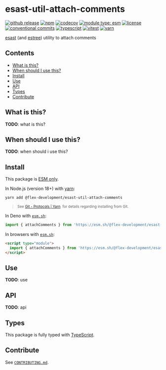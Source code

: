 # esast-util-attach-comments

[![github release](https://img.shields.io/github/v/release/flex-development/esast-util-attach-comments.svg?include_prereleases&sort=semver)](https://github.com/flex-development/esast-util-attach-comments/releases/latest)
[![npm](https://img.shields.io/npm/v/@flex-development/esast-util-attach-comments.svg)](https://npmjs.com/package/@flex-development/esast-util-attach-comments)
[![codecov](https://codecov.io/gh/flex-development/esast-util-attach-comments/graph/badge.svg?token=gATnvcdplV)](https://codecov.io/gh/flex-development/esast-util-attach-comments)
[![module type: esm](https://img.shields.io/badge/module%20type-esm-brightgreen)](https://github.com/voxpelli/badges-cjs-esm)
[![license](https://img.shields.io/github/license/flex-development/esast-util-attach-comments.svg)](LICENSE.md)
[![conventional commits](https://img.shields.io/badge/-conventional%20commits-fe5196?logo=conventional-commits&logoColor=ffffff)](https://conventionalcommits.org/)
[![typescript](https://img.shields.io/badge/-typescript-3178c6?logo=typescript&logoColor=ffffff)](https://typescriptlang.org/)
[![vitest](https://img.shields.io/badge/-vitest-6e9f18?style=flat&logo=vitest&logoColor=ffffff)](https://vitest.dev/)
[![yarn](https://img.shields.io/badge/-yarn-2c8ebb?style=flat&logo=yarn&logoColor=ffffff)](https://yarnpkg.com/)

[esast][esast] (and [estree][estree]) utility to attach comments

## Contents

- [What is this?](#what-is-this)
- [When should I use this?](#when-should-i-use-this)
- [Install](#install)
- [Use](#use)
- [API](#api)
- [Types](#types)
- [Contribute](#contribute)

## What is this?

**TODO**: what is this?

## When should I use this?

**TODO**: when should i use this?

## Install

This package is [ESM only][esm].

In Node.js (version 18+) with [yarn][yarn]:

```sh
yarn add @flex-development/esast-util-attach-comments
```

<blockquote>
  <small>
    See <a href='https://yarnpkg.com/protocol/git'>Git - Protocols | Yarn</a>
    &nbsp;for details regarding installing from Git.
  </small>
</blockquote>

In Deno with [`esm.sh`][esmsh]:

```ts
import { attachComments } from 'https://esm.sh/@flex-development/esast-util-attach-comments'
```

In browsers with [`esm.sh`][esmsh]:

```html
<script type="module">
  import { attachComments } from 'https://esm.sh/@flex-development/esast-util-attach-comments'
</script>
```

## Use

**TODO**: use

## API

**TODO**: api

## Types

This package is fully typed with [TypeScript][typescript].

## Contribute

See [`CONTRIBUTING.md`](CONTRIBUTING.md).

[esast]: https://github.com/syntax-tree/esast
[esm]: https://gist.github.com/sindresorhus/a39789f98801d908bbc7ff3ecc99d99c
[esmsh]: https://esm.sh/
[estree]: https://github.com/estree/estree
[typescript]: https://www.typescriptlang.org
[yarn]: https://yarnpkg.com
